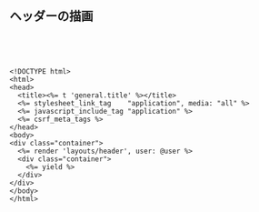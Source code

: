 ##  ヘッダーの描画

<br />

<pre><code>
<!-- app/views/layouts/application.html.erb -->
&lt;!DOCTYPE html&gt;
&lt;html&gt;
&lt;head&gt;
  &lt;title&gt;&lt;%= t 'general.title' %&gt;&lt;/title&gt;
  &lt;%= stylesheet_link_tag    "application", media: "all" %&gt;
  &lt;%= javascript_include_tag "application" %&gt;
  &lt;%= csrf_meta_tags %&gt;
&lt;/head&gt;
&lt;body&gt;
&lt;div class="container"&gt;
  &lt;%= render 'layouts/header', user: @user %&gt;
  &lt;div class="container"&gt;
    &lt;%= yield %&gt;
  &lt;/div&gt;
&lt;/div&gt;
&lt;/body&gt;
&lt;/html&gt;
</pre></code>
